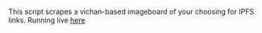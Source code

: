 This script scrapes a vichan-based imageboard of your choosing for IPFS links. Running live [here](https://ipfs.niles.xyz/)
